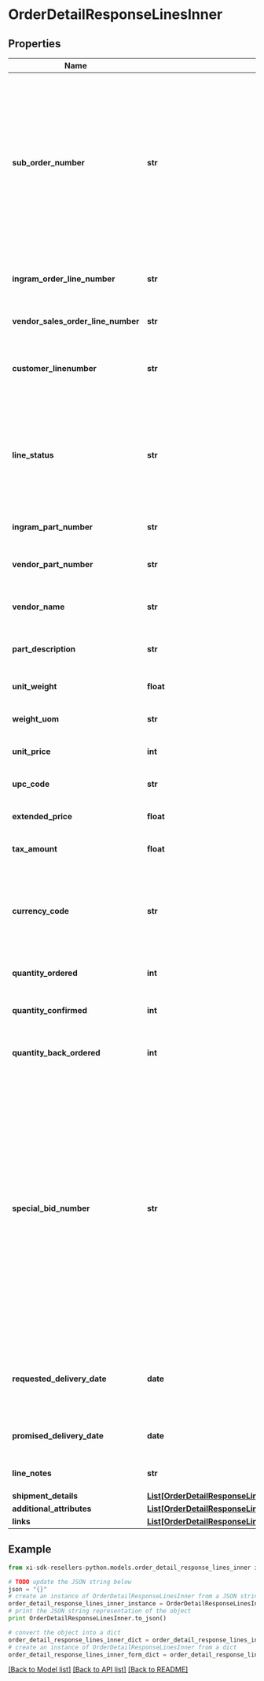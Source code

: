 # OrderDetailResponseLinesInner


## Properties

Name | Type | Description | Notes
------------ | ------------- | ------------- | -------------
**sub_order_number** | **str** | The sub order number. The two-digit prefix is the warehouse code of the warehouse nearest the reseller. The middle number is the order number. The two-digit suffix is the sub order number. | [optional] 
**ingram_order_line_number** | **str** | Unique Ingram Micro line number. Starts with 001. | [optional] 
**vendor_sales_order_line_number** | **str** | The vendor&#39;s sales order line number. | [optional] 
**customer_linenumber** | **str** | The reseller&#39;s line item number for reference in their system. | [optional] 
**line_status** | **str** | The status for the line item in the order. One of- Backordered, In Progress, Shipped, Delivered, Canceled, On Hold | [optional] 
**ingram_part_number** | **str** | Unique IngramMicro part number. | [optional] 
**vendor_part_number** | **str** | The vendor&#39;s part number for the line item. | [optional] 
**vendor_name** | **str** | The vendor&#39;s name for the part in their system. | [optional] 
**part_description** | **str** | The vendor&#39;s description of the part in their system. | [optional] 
**unit_weight** | **float** | The unit weight of the line item. | [optional] 
**weight_uom** | **str** | The unit of measure for the line item. | [optional] 
**unit_price** | **int** | The unit price of the line item. | [optional] 
**upc_code** | **str** | The UPC code of a product. | [optional] 
**extended_price** | **float** | Unit price X quantity for the line item. | [optional] 
**tax_amount** | **float** | The tax amount for the line item. | [optional] 
**currency_code** | **str** | The country-specific three character ISO 4217 currency code for the line item. | [optional] 
**quantity_ordered** | **int** | The quantity ordered of the line item. | [optional] 
**quantity_confirmed** | **int** | The quantity confirmed for the line item. | [optional] 
**quantity_back_ordered** | **int** | The quantity backordered for the line item. | [optional] 
**special_bid_number** | **str** | The line-level bid number provided to the reseller by the vendor for special pricing and discounts. Used to track the bid number in the case of split orders or where different line items have different bid numbers. Line-level bid numbers take precedence over header-level bid numbers. | [optional] 
**requested_delivery_date** | **date** | Reseller-requested delivery date. Delivery date is not guaranteed. | [optional] 
**promised_delivery_date** | **date** | The delivery date promised by IngramMicro. | [optional] 
**line_notes** | **str** | Line-level notes for the order. | [optional] 
**shipment_details** | [**List[OrderDetailResponseLinesInnerShipmentDetailsInner]**](OrderDetailResponseLinesInnerShipmentDetailsInner.md) |  | [optional] 
**additional_attributes** | [**List[OrderDetailResponseLinesInnerAdditionalAttributesInner]**](OrderDetailResponseLinesInnerAdditionalAttributesInner.md) |  | [optional] 
**links** | [**List[OrderDetailResponseLinesInnerLinksInner]**](OrderDetailResponseLinesInnerLinksInner.md) |  | [optional] 

## Example

```python
from xi-sdk-resellers-python.models.order_detail_response_lines_inner import OrderDetailResponseLinesInner

# TODO update the JSON string below
json = "{}"
# create an instance of OrderDetailResponseLinesInner from a JSON string
order_detail_response_lines_inner_instance = OrderDetailResponseLinesInner.from_json(json)
# print the JSON string representation of the object
print OrderDetailResponseLinesInner.to_json()

# convert the object into a dict
order_detail_response_lines_inner_dict = order_detail_response_lines_inner_instance.to_dict()
# create an instance of OrderDetailResponseLinesInner from a dict
order_detail_response_lines_inner_form_dict = order_detail_response_lines_inner.from_dict(order_detail_response_lines_inner_dict)
```
[[Back to Model list]](../README.md#documentation-for-models) [[Back to API list]](../README.md#documentation-for-api-endpoints) [[Back to README]](../README.md)


